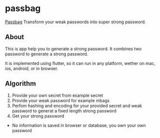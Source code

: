 # passbag

[Passbag](./lib/assets/images/logo.png)
Transform your weak passwords into super strong password.

## About

This is app help you to generate a strong password. It combines two password to generate a strong password.

It is implemented using flutter, so it can run in any platform, wether on mac, ios, android, or in browser.

## Algorithm

1. Provide your own secret from example secret
2. Provide your weak password for example mbags
3. Perfom hashing and encoding for your provided secret and weak password to generat a fixed length strong password
4. Get your strong password 

- No information is saved in browser or database, you own your own password












